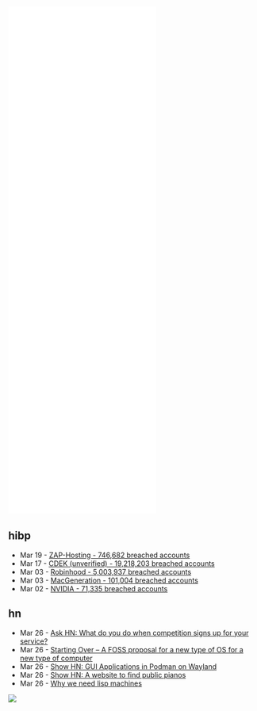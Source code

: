 ![Metrics](https://raw.githubusercontent.com/phixion/phixion/master/metrics.svg)

## hibp

<!--
for https://github.com/phixion/phixion/blob/main/.github/workflows/feeds.yml
-->
<!--START_SECTION:haveibeenpwnd-->
- Mar 19 - [ZAP-Hosting - 746,682 breached accounts](https://haveibeenpwned.com/PwnedWebsites#ZAPHosting)
- Mar 17 - [CDEK (unverified) - 19,218,203 breached accounts](https://haveibeenpwned.com/PwnedWebsites#CDEK)
- Mar 03 - [Robinhood - 5,003,937 breached accounts](https://haveibeenpwned.com/PwnedWebsites#Robinhood)
- Mar 03 - [MacGeneration - 101,004 breached accounts](https://haveibeenpwned.com/PwnedWebsites#MacGeneration)
- Mar 02 - [NVIDIA - 71,335 breached accounts](https://haveibeenpwned.com/PwnedWebsites#NVIDIA)
<!--END_SECTION:haveibeenpwnd-->

## hn

<!--
for https://github.com/phixion/phixion/blob/main/.github/workflows/feeds.yml
-->
<!--START_SECTION:hn-->
- Mar 26 - [Ask HN: What do you do when competition signs up for your service?](https://news.ycombinator.com/item?id=30812066)
- Mar 26 - [Starting Over – A FOSS proposal for a new type of OS for a new type of computer](https://archive.fosdem.org/2021/schedule/event/new_type_of_computer/)
- Mar 26 - [Show HN: GUI Applications in Podman on Wayland](https://github.com/mody5bundle/capps)
- Mar 26 - [Show HN: A website to find public pianos](https://pianos.pub/)
- Mar 26 - [Why we need lisp machines](https://fultonsramblings.substack.com/p/why-we-need-lisp-machines)
<!--END_SECTION:hn-->

<!--
for https://yhype.me
-->
![](https://hit.yhype.me/github/profile?user_id=13013670)
